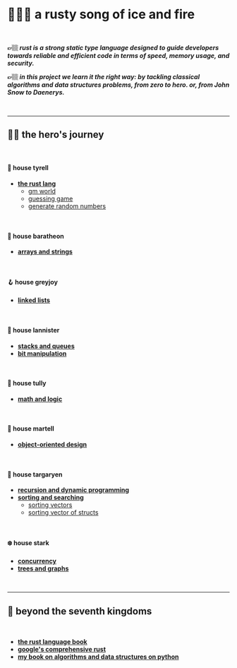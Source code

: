 # 🦀🧊🔥 a rusty song of ice and fire

<br>

**👉🏼 *rust is a strong static type language designed to guide developers towards reliable and efficient code in terms of speed, memory usage, and security.***

**👉🏼 *in this project we learn it the right way: by tackling classical algorithms and data structures problems, from zero to hero. or, from John Snow to Daenerys.***

<br>

---
## 🦀🏰 the hero's journey

<br>

#### 🔆 house tyrell

* **[the rust lang](1_the_rust_language)**
    - [gm world](1_the_rust_language/gm_world/)
    - [guessing game](1_the_rust_language/guessing_game/)
    - [generate random numbers](1_the_rust_language/random/numbers)

<br>

#### 🦌 house baratheon

* **[arrays and strings](2_arrays_and_strings)**

<br>

#### 🪝 house greyjoy 

* **[linked lists](3_linked_lists)**

<br>

#### 🦁 house lannister

* **[stacks and queues](4_stacks_and_queues)**
* **[bit manipulation](5_bit_manipulation)**

<br>

#### 🦈 house tully


* **[math and logic](6_math_and_logic)**

<br>

#### 🏹 house martell

* **[object-oriented design](7_object_oriented_design)**

<br>

#### 🐉 house targaryen 

* **[recursion and dynamic programming](8_recursion_and_dp)**
* **[sorting and searching](9_sorting_and_searching)**
    - [sorting vectors](9_sorting_and_searching/sorting_vectors)
    - [sorting vector of structs](9_sorting_and_searching/sorting_vector_structs)

<br>

#### ❄️ house stark

* **[concurrency](10_concurrency)**
* **[trees and graphs](11_trees_and_graphs)**

<br>

---

## 🏯 beyond the seventh kingdoms

<br>

* **[the rust language book](https://doc.rust-lang.org/)**
* **[google's comprehensive rust](https://github.com/google/comprehensive-rust)**
* **[my book on algorithms and data structures on python](https://github.com/go-outside-labs/algorithms-book-py)**
